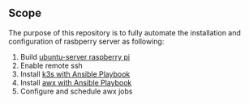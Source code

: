 ## Scope
The purpose of this repository is to fully automate the installation and configuration of rasbperry server as following:
1. Build [ubuntu-server raspberry pi](documentation/server-setup.md)
2. Enable remote ssh
3. Install [k3s with Ansible Playbook](post-install/README.md)
4. Install [awx with Ansible Playbook](post-install/README.md)
5. Configure and schedule awx jobs
